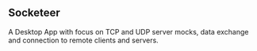 ## Socketeer
A Desktop App with focus on TCP and UDP server mocks, data exchange and connection to remote clients and servers.
